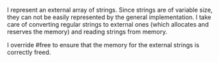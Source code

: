 I represent an external array of strings. Since strings are of variable size, they can not be easily represented by the general implementation.
I take care of converting regular strings to external ones (which allocates and reserves the memory) and reading strings from memory.

I override #free to ensure that the memory for the external strings is correctly freed.